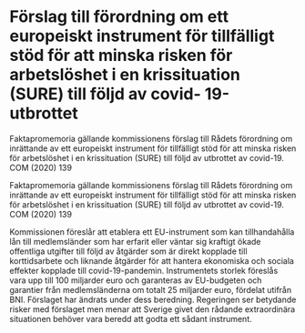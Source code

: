 # Förslag till förordning om ett europeiskt instrument för tillfälligt stöd för att minska risken för arbetslöshet i en krissituation (SURE) till följd av covid- 19-utbrottet

Faktapromemoria gällande kommissionens förslag till Rådets förordning om inrättande av ett europeiskt instrument för tillfälligt stöd för att minska risken för arbetslöshet i en
krissituation (SURE) till följd av utbrottet av covid-19. COM (2020) 139

Faktapromemoria gällande kommissionens förslag till Rådets förordning om inrättande av ett europeiskt instrument för tillfälligt stöd för att minska risken för arbetslöshet i en
krissituation (SURE) till följd av utbrottet av covid-19. COM (2020) 139

Kommissionen föreslår att etablera ett EU-instrument som kan tillhandahålla lån till medlemsländer som har erfarit eller väntar sig kraftigt ökade offentliga utgifter till följd av åtgärder som är direkt kopplade till korttidsarbete och liknande åtgärder för att hantera ekonomiska och sociala effekter kopplade till covid-19-pandemin. Instrumentets storlek föreslås vara upp till 100 miljarder euro och garanteras av EU-budgeten och garantier från medlemsländerna om totalt 25 miljarder euro, fördelat utifrån BNI. Förslaget har ändrats under dess beredning. Regeringen ser betydande risker med
förslaget men menar att Sverige givet den rådande extraordinära situationen behöver vara beredd att godta ett sådant instrument.
